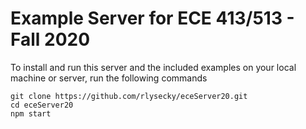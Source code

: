 # Example Server for ECE 413/513 - Fall 2020

To install and run this server and the included examples on your local machine or server, run the following commands

```
git clone https://github.com/rlysecky/eceServer20.git
cd eceServer20
npm start
```
